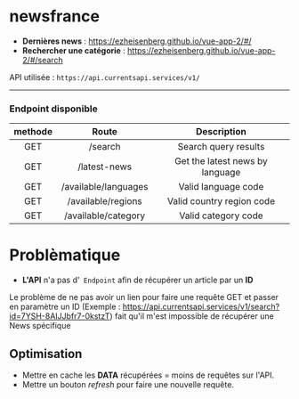 # newsfrance

- **Dernières news** : https://ezheisenberg.github.io/vue-app-2/#/
- **Rechercher une catégorie** : https://ezheisenberg.github.io/vue-app-2/#/search




API utilisée : ```https://api.currentsapi.services/v1/```

----

### Endpoint disponible

|methode | Route | Description |
|:---: | :---: | :---:|
| GET | /search | Search query results |
| GET | /latest-news | Get the latest news by language |
| GET | /available/languages | Valid language code |
| GET | /available/regions | Valid country region code |
| GET | /available/category | Valid category code |


# Problèmatique

- **L'API** n'a pas d'`` Endpoint`` afin de récupérer un article par un **ID**

Le problème de ne pas avoir un lien pour faire une requête GET et passer en paramètre un ID 
(Exemple : https://api.currentsapi.services/v1/search?id=7YSH-8AIJJbfr7-0kstzT)
fait qu'il m'est impossible de récupérer une News spécifique


## Optimisation 

- Mettre en cache les **DATA** récupérées = moins de requêtes sur l'API.
- Mettre un bouton *refresh* pour faire une nouvelle requête.
